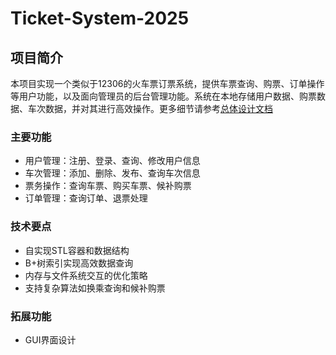 # Ticket-System-2025

## 项目简介

本项目实现一个类似于12306的火车票订票系统，提供车票查询、购票、订单操作等用户功能，以及面向管理员的后台管理功能。系统在本地存储用户数据、购票数据、车次数据，并对其进行高效操作。更多细节请参考[总体设计文档](docs/overall-design-document.md)

### 主要功能

- 用户管理：注册、登录、查询、修改用户信息
- 车次管理：添加、删除、发布、查询车次信息
- 票务操作：查询车票、购买车票、候补购票
- 订单管理：查询订单、退票处理

### 技术要点

- 自实现STL容器和数据结构
- B+树索引实现高效数据查询
- 内存与文件系统交互的优化策略
- 支持复杂算法如换乘查询和候补购票

### 拓展功能
- GUI界面设计
